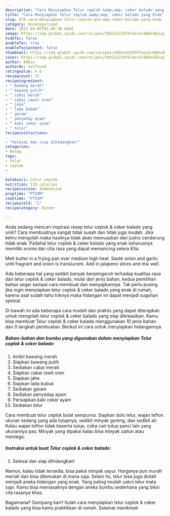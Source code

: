 ```yaml
---
description: "Cara Menyiapkan Telur ceplok &amp;amp; ceker balado yang Enak"
title: "Cara Menyiapkan Telur ceplok &amp;amp; ceker balado yang Enak"
slug: 679-cara-menyiapkan-telur-ceplok-and-amp-ceker-balado-yang-enak
category: Uncategorized
date: 2023-03-05T01:49:30.848Z
image: https://img-global.cpcdn.com/recipes/5602a3210767eecb/680x482cq70/telur-ceplok-ceker-balado-foto-resep-utama.jpg
hideToc: false
enableToc: true
enableTocContent: false
thumbnail: https://img-global.cpcdn.com/recipes/5602a3210767eecb/680x482cq70/telur-ceplok-ceker-balado-foto-resep-utama.jpg
cover: https://img-global.cpcdn.com/recipes/5602a3210767eecb/680x482cq70/telur-ceplok-ceker-balado-foto-resep-utama.jpg
author: Admin
authorAv: notfound
ratingvalue: 4.6
reviewcount: 25
recipeingredient:
- " bawang merah"
- " bawang putih"
- " cabai merah"
- " cabai rawit oren"
- " jahe"
- " lada bubuk"
- " garam"
- " penyedap ayam"
- " kaki ceker ayam"
- " telur"
recipeinstructions:

- "Selesai dan siap dihidangkan!"
categories:
- Resep
tags:
- telur
- ceplok
- 

katakunci: telur ceplok  
nutrition: 119 calories
recipecuisine: Indonesian
preptime: "PT29M"
cooktime: "PT35M"
recipeyield: "1"
recipecategory: Dinner

---
```





Anda sedang mencari inspirasi resep telur ceplok &amp; ceker balado yang unik? Cara membuatnya sangat tidak susah dan tidak juga mudah. Jika keliru mengolah maka hasilnya tidak akan memuaskan dan justru cenderung tidak enak. Padahal telur ceplok &amp; ceker balado yang enak seharusnya memiliki aroma dan cita rasa yang dapat memancing selera Kita.





Melt butter in a frying pan over medium high heat. Sauté onion and garlic until fragrant and onion is translucent. Add in jalapeno slices and mix well.

Ada beberapa hal yang sedikit banyak berpengaruh terhadap kualitas rasa dari telur ceplok &amp; ceker balado, mulai dari jenis bahan, kedua pemilihan bahan segar sampai cara membuat dan menyajikannya. Tak perlu pusing jika ingin menyiapkan telur ceplok &amp; ceker balado yang enak di rumah, karena asal sudah tahu triknya maka hidangan ini dapat menjadi suguhan spesial.






Di bawah ini ada beberapa cara mudah dan praktis yang dapat diterapkan untuk mengolah telur ceplok &amp; ceker balado yang siap dikreasikan. Kamu bisa membuat Telur ceplok &amp; ceker balado menggunakan 10 jenis bahan dan 0 langkah pembuatan. Berikut ini cara untuk menyiapkan hidangannya.

<!--inarticleads1-->

##### Bahan-bahan dan bumbu yang digunakan dalam menyiapkan Telur ceplok &amp; ceker balado:

1. Ambil  bawang merah
1. Siapkan  bawang putih
1. Sediakan  cabai merah
1. Siapkan  cabai rawit oren
1. Siapkan  jahe
1. Siapkan  lada bubuk
1. Sediakan  garam
1. Sediakan  penyedap ayam
1. Persiapkan  kaki ceker ayam
1. Sediakan  telur


Cara membuat telur ceplok bulat sempurna. Siapkan dulu telur, wajan teflon ukuran sedang yang ada tutupnya, sedikit minyak goreng, dan sedikit air. Kalau wajan teflon tidak beserta tutup, coba cari tutup panci lain yang ukurannya pas. Minyak yang dipakai kalau bisa minyak zaitun atau mentega. 

<!--inarticleads2-->

##### Instruksi untuk buat Telur ceplok &amp; ceker balado:


1. Selesai dan siap dihidangkan!

Namun, kalau tidak tersedia, bisa pakai minyak sayur. Harganya pun murah meriah dan bisa ditemukan di mana saja. Selain itu, telur bisa juga diolah menjadi aneka hidangan yang enak. Yang paling mudah yakni telur mata sapi. Kamu bisa memasaknya dengan aneka bumbu sederhana yang bikin cita rasanya khas. 

Bagaimana? Gampang kan? Itulah cara menyiapkan telur ceplok &amp; ceker balado yang bisa kamu praktikkan di rumah. Selamat menikmati
